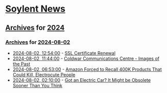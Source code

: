 # [Soylent News](../../../README.md)

## [Archives](../../index.md) for [2024](../index.md)

### [Archives](../../index.md) for [2024-08-02](index.md)

* [2024-08-02, 12:54:00](https://soylentnews.org/meta/article.pl?sid=24/08/02/1253206&from=rss) - [SSL Certificate Renewal](https://soylentnews.org/meta/article.pl?sid=24/08/02/1253206&from=rss)
* [2024-08-02, 11:44:00](https://soylentnews.org/article.pl?sid=24/08/01/1445246&from=rss) - [Coldwar Communications Centre - Images of the Past](https://soylentnews.org/article.pl?sid=24/08/01/1445246&from=rss)
* [2024-08-02, 06:53:00](https://soylentnews.org/article.pl?sid=24/08/01/1432220&from=rss) - [Amazon Forced to Recall 400K Products That Could Kill, Electrocute People](https://soylentnews.org/article.pl?sid=24/08/01/1432220&from=rss)
* [2024-08-02, 02:10:00](https://soylentnews.org/article.pl?sid=24/08/01/1430200&from=rss) - [Got an Electric Car? It Might be Obsolete Sooner Than You Think](https://soylentnews.org/article.pl?sid=24/08/01/1430200&from=rss)
